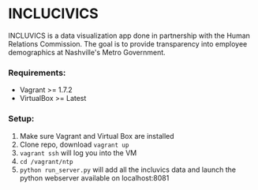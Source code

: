 INCLUCIVICS
==========

INCLUVICS is a data visualization app done in partnership with the Human Relations Commission.  The goal is to provide
transparency into employee demographics at Nashville's Metro Government.

### Requirements:
* Vagrant >= 1.7.2
* VirtualBox >= Latest

### Setup:
1. Make sure Vagrant and Virtual Box are installed
2. Clone repo, download `vagrant up`
3. `vagrant ssh` will log you into the VM
4. `cd /vagrant/ntp`
5. `python run_server.py` will add all the incluvics data and launch the python webserver available on localhost:8081